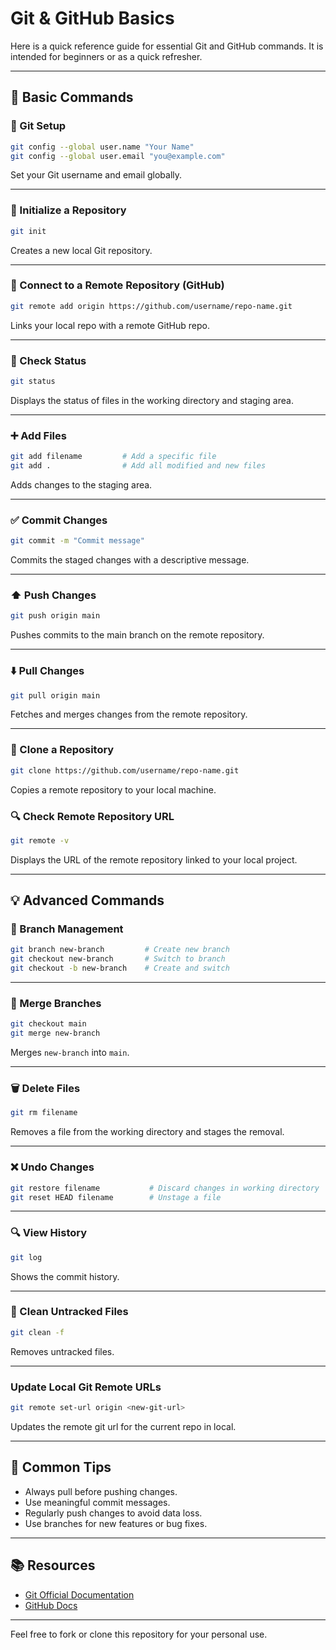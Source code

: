 # Git & GitHub Basics

Here is a quick reference guide for essential Git and GitHub commands. It is intended for beginners or as a quick refresher.

---

## 📘 Basic Commands

### 📌 Git Setup

```bash
git config --global user.name "Your Name"
git config --global user.email "you@example.com"
```

Set your Git username and email globally.

---

### 📁 Initialize a Repository

```bash
git init
```

Creates a new local Git repository.

---

### 🔗 Connect to a Remote Repository (GitHub)

```bash
git remote add origin https://github.com/username/repo-name.git
```

Links your local repo with a remote GitHub repo.

---

### 📄 Check Status

```bash
git status
```

Displays the status of files in the working directory and staging area.

---

### ➕ Add Files

```bash
git add filename         # Add a specific file
git add .                # Add all modified and new files
```

Adds changes to the staging area.

---

### ✅ Commit Changes

```bash
git commit -m "Commit message"
```

Commits the staged changes with a descriptive message.

---

### ⬆️ Push Changes

```bash
git push origin main
```

Pushes commits to the main branch on the remote repository.

---

### ⬇️ Pull Changes

```bash
git pull origin main
```

Fetches and merges changes from the remote repository.

---

### 📎 Clone a Repository

```bash
git clone https://github.com/username/repo-name.git
```

Copies a remote repository to your local machine.

### 🔍 Check Remote Repository URL

```bash
git remote -v
```

Displays the URL of the remote repository linked to your local project.

---

## 💡 Advanced Commands

### 🌿 Branch Management

```bash
git branch new-branch         # Create new branch
git checkout new-branch       # Switch to branch
git checkout -b new-branch    # Create and switch
```

---

### 🔄 Merge Branches

```bash
git checkout main
git merge new-branch
```

Merges `new-branch` into `main`.

---

### 🗑️ Delete Files

```bash
git rm filename
```

Removes a file from the working directory and stages the removal.

---

### ❌ Undo Changes

```bash
git restore filename           # Discard changes in working directory
git reset HEAD filename        # Unstage a file
```

---

### 🔍 View History

```bash
git log
```

Shows the commit history.

---

### 🧹 Clean Untracked Files

```bash
git clean -f
```

Removes untracked files.

---

### Update Local Git Remote URLs 

```bash
git remote set-url origin <new-git-url>  
```
Updates the remote git url for the current repo in local.

---


## 🔁 Common Tips

* Always pull before pushing changes.
* Use meaningful commit messages.
* Regularly push changes to avoid data loss.
* Use branches for new features or bug fixes.

---

## 📚 Resources

* [Git Official Documentation](https://git-scm.com/doc)
* [GitHub Docs](https://docs.github.com/)

---

Feel free to fork or clone this repository for your personal use.
